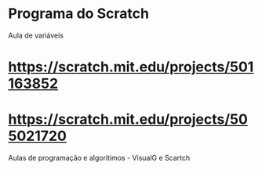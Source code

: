 # Programa do Scratch
 Aula de variáveis
# https://scratch.mit.edu/projects/501163852
# https://scratch.mit.edu/projects/505021720

Aulas de programação e algoritimos - VisualG e Scartch
